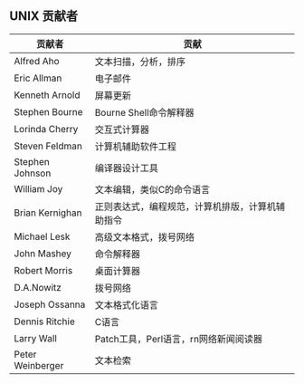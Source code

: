 ## UNIX 贡献者
| 贡献者 | 贡献 |
|---|---|
| Alfred Aho | 文本扫描，分析，排序 |
| Eric Allman | 电子邮件 |
| Kenneth Arnold | 屏幕更新 |
| Stephen Bourne | Bourne Shell命令解释器 |
| Lorinda Cherry | 交互式计算器 |
| Steven Feldman | 计算机辅助软件工程 |
| Stephen Johnson | 编译器设计工具 |
| William Joy | 文本编辑，类似C的命令语言 |
| Brian Kernighan | 正则表达式，编程规范，计算机排版，计算机辅助指令 |
| Michael Lesk | 高级文本格式，拨号网络 |
| John Mashey | 命令解释器 |
| Robert Morris | 桌面计算器 |
| D.A.Nowitz | 拨号网络 |
| Joseph Ossanna | 文本格式化语言 |
| Dennis Ritchie | C语言 |
| Larry Wall | Patch工具，Perl语言，rn网络新闻阅读器 |
| Peter Weinberger | 文本检索 |

